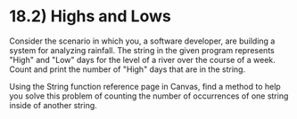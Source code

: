 # 18.2) Highs and Lows

Consider the scenario in which you, a software developer, are building a system
for analyzing rainfall. The string in the given program represents "High" and
"Low" days for the level of a river over the course of a week. Count and print
the number of "High" days that are in the string.

Using the String function reference page in Canvas, find a method to help you
solve this problem of counting the number of occurrences of one string inside of
another string.
